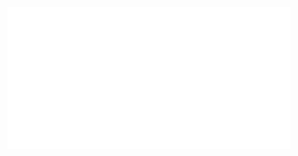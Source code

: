 <div align="center">
  <img src="http://raw.githubusercontent.com/jt3k/jt3k/master/img.svg?sanitize=true"/>
</div>
